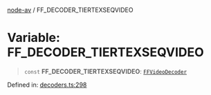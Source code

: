 [node-av](../globals.md) / FF\_DECODER\_TIERTEXSEQVIDEO

# Variable: FF\_DECODER\_TIERTEXSEQVIDEO

> `const` **FF\_DECODER\_TIERTEXSEQVIDEO**: [`FFVideoDecoder`](../type-aliases/FFVideoDecoder.md)

Defined in: [decoders.ts:298](https://github.com/seydx/av/blob/f8631fc881b394300b1479f511d55cf1c370a87f/src/constants/decoders.ts#L298)
